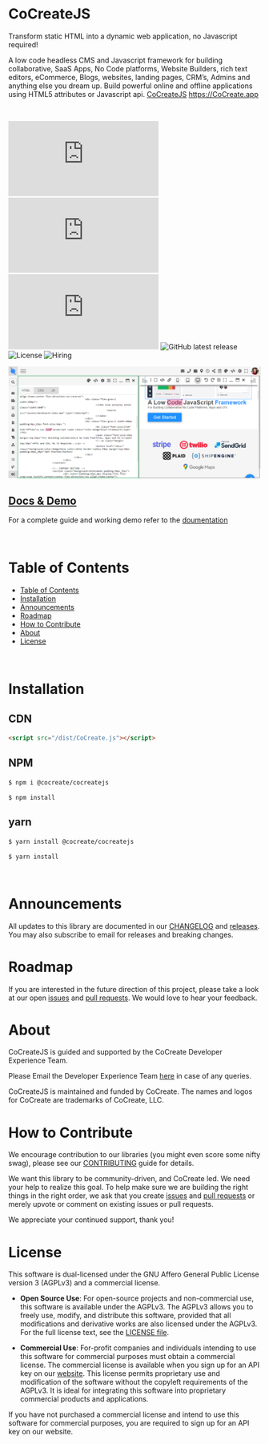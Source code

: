 # CoCreateJS

Transform static HTML into a dynamic web application, no Javascript required!

A low code headless CMS and Javascript framework for building collaborative, SaaS Apps, No Code platforms, Website Builders, rich text editors, eCommerce, Blogs, websites, landing pages, CRM’s, Admins and anything else you dream up. Build powerful online and offline applications using HTML5 attributes or Javascript api. [CoCreateJS](https://CoCreate.app) https://CoCreate.app

<!-- Note: CoCreateJS is the clients side and requires the backend server side to fuction. The backend can be used via our cloud service or you can deploy and manage the backend yourself via [CoCreateWS](https://github.com/CoCreate-app/CoCreateWS) -->

<br/>

![minified](https://img.badgesize.io/https:/CoCreate.app/dist/CoCreate.min.js?label=minified&color=orange&style=flat-square)
![gzip](https://img.badgesize.io/https:/CoCreate.app/dist/CoCreate.min.js?label=gzip&compression=gzip&color=yellow&style=flat-square)
![brotli](https://img.badgesize.io/https:/CoCreate.app/dist/CoCreate.min.js?label=brotli&compression=brotli&style=flat-square)
![GitHub latest release](https://img.shields.io/github/v/release/CoCreate-app/CoCreateJS?style=flat-square)
![License](https://img.shields.io/github/license/CoCreate-app/CoCreateJS?style=flat-square)
![Hiring](https://img.shields.io/static/v1?style=flat-square&label=&message=Hiring&color=blueviolet)

![CoCreateJS](https://github.com/CoCreate-app/CoCreateJS/blob/master/CoCreateJS.png)

## [Docs & Demo](https://cocreate.app/docs/CoCreateJS)

For a complete guide and working demo refer to the [doumentation](https://cocreate.app/docs/CoCreateJS)

<br/>

# Table of Contents

-   [Table of Contents](#table-of-contents)
-   [Installation](#installation)
-   [Announcements](#announcements)
-   [Roadmap](#roadmap)
-   [How to Contribute](#how-to-contribute)
-   [About](#about)
-   [License](#license)

<br/>

<a name="installation"></a>

# Installation

<!-- Note: Requires [CoCreateWS](https://github.com/CoCreate-app/CoCreateWS) websocket server if you intend on using CRUD and collabrative features. You can connect to our cloud servers using the subdomain and APIKEY provided on [SignUp](https://cocreate.app/admin/signup.html) or do a self hosted install.   -->

## CDN

```html
<script src="/dist/CoCreate.js"></script>
```

## NPM

```shell
$ npm i @cocreate/cocreatejs

```

```shell
$ npm install
```

## yarn

```shell
$ yarn install @cocreate/cocreatejs
```

```shell
$ yarn install
```

<br/>

<a name="announcements"></a>

# Announcements

All updates to this library are documented in our [CHANGELOG](https://github.com/CoCreate-app/CoCreateJS/blob/master/CHANGELOG.md) and [releases](https://github.com/CoCreate-app/CoCreateJS/releases). You may also subscribe to email for releases and breaking changes.

<a name="roadmap"></a>

# Roadmap

If you are interested in the future direction of this project, please take a look at our open [issues](https://github.com/CoCreate-app/CoCreateJS/issues) and [pull requests](https://github.com/CoCreate-app/CoCreateJS/pulls). We would love to hear your feedback.

<a name="about"></a>

# About

CoCreateJS is guided and supported by the CoCreate Developer Experience Team.

Please Email the Developer Experience Team [here](mailto:develop@cocreate.app) in case of any queries.

CoCreateJS is maintained and funded by CoCreate. The names and logos for CoCreate are trademarks of CoCreate, LLC.

<a name="contribute"></a>

# How to Contribute

We encourage contribution to our libraries (you might even score some nifty swag), please see our [CONTRIBUTING](https://github.com/CoCreate-app/CoCreateJS/blob/master/CONTRIBUTING.md) guide for details.

We want this library to be community-driven, and CoCreate led. We need your help to realize this goal. To help make sure we are building the right things in the right order, we ask that you create [issues](https://github.com/CoCreate-app/CoCreateJS/issues) and [pull requests](https://github.com/CoCreate-app/CoCreateJS/pulls) or merely upvote or comment on existing issues or pull requests.

We appreciate your continued support, thank you!

<a name="license"></a>

# License

This software is dual-licensed under the GNU Affero General Public License version 3 (AGPLv3) and a commercial license.

-   **Open Source Use**: For open-source projects and non-commercial use, this software is available under the AGPLv3. The AGPLv3 allows you to freely use, modify, and distribute this software, provided that all modifications and derivative works are also licensed under the AGPLv3. For the full license text, see the [LICENSE file](https://github.com/CoCreate-app/CoCreateJS/blob/master/LICENSE).

-   **Commercial Use**: For-profit companies and individuals intending to use this software for commercial purposes must obtain a commercial license. The commercial license is available when you sign up for an API key on our [website](https://cocreate.app). This license permits proprietary use and modification of the software without the copyleft requirements of the AGPLv3. It is ideal for integrating this software into proprietary commercial products and applications.

If you have not purchased a commercial license and intend to use this software for commercial purposes, you are required to sign up for an API key on our website.
